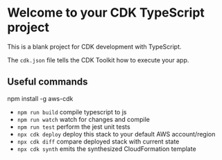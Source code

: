 # Welcome to your CDK TypeScript project

This is a blank project for CDK development with TypeScript.

The `cdk.json` file tells the CDK Toolkit how to execute your app.

## Useful commands
npm install -g aws-cdk
* `npm run build`   compile typescript to js
* `npm run watch`   watch for changes and compile
* `npm run test`    perform the jest unit tests
* `npx cdk deploy`  deploy this stack to your default AWS account/region
* `npx cdk diff`    compare deployed stack with current state
* `npx cdk synth`   emits the synthesized CloudFormation template
